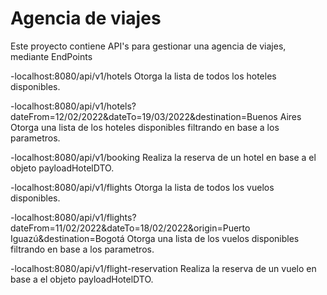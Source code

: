 # Agencia de viajes


Este proyecto contiene API's para gestionar una agencia de viajes, mediante EndPoints

-localhost:8080/api/v1/hotels
Otorga la lista de todos los hoteles disponibles.

-localhost:8080/api/v1/hotels?dateFrom=12/02/2022&dateTo=19/03/2022&destination=Buenos Aires
Otorga una lista de los hoteles disponibles filtrando en base a los parametros.

-localhost:8080/api/v1/booking
Realiza la reserva de un hotel en base a el objeto payloadHotelDTO.

-localhost:8080/api/v1/flights
Otorga la lista de todos los vuelos disponibles.

-localhost:8080/api/v1/flights?dateFrom=11/02/2022&dateTo=18/02/2022&origin=Puerto Iguazú&destination=Bogotá
Otorga una lista de los vuelos disponibles filtrando en base a los parametros.

-localhost:8080/api/v1/flight-reservation
Realiza la reserva de un vuelo en base a el objeto payloadHotelDTO.